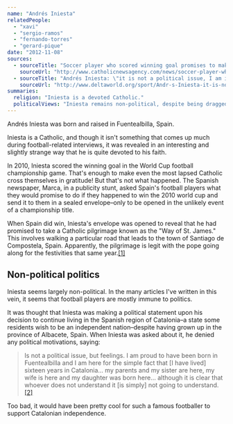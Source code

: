 ```yaml
---
name: "Andrés Iniesta"
relatedPeople:
  - "xavi"
  - "sergio-ramos"
  - "fernando-torres"
  - "gerard-pique"
date: "2012-11-08"
sources:
  - sourceTitle: "Soccer player who scored winning goal promises to make pilgrimage"
    sourceUrl: "http://www.catholicnewsagency.com/news/soccer-player-who-scored-winning-world-cup-goal-promises-to-make-pilgrimage/"
  - sourceTitle: "Andrés Iniesta: \"it is not a political issue, I am in Catalonia because I've been 16 years here.\""
    sourceUrl: "http://www.deltaworld.org/sport/Andr-s-Iniesta-it-is-not-a-political-issue-I-am-in-Catalonia-because-I-ve-been-16-years-here/"
summaries:
  religion: "Iniesta is a devoted Catholic."
  politicalViews: "Iniesta remains non-political, despite being dragged unwillingly into a political debate or two."
---
```


Andrés Iniesta was born and raised in Fuentealbilla, Spain.

Iniesta is a Catholic, and though it isn't something that comes up much during football-related interviews, it was revealed in an interesting and slightly strange way that he is quite devoted to his faith.

In 2010, Iniesta scored the winning goal in the World Cup football championship game. That's enough to make even the most lapsed Catholic cross themselves in gratitude! But that's not what happened. The Spanish newspaper, Marca, in a publicity stunt, asked Spain's football players what they would promise to do if they happened to win the 2010 world cup and send it to them in a sealed envelope–only to be opened in the unlikely event of a championship title.

When Spain did win, Iniesta's envelope was opened to reveal that he had promised to take a Catholic pilgrimage known as the "Way of St. James." This involves walking a particular road that leads to the town of Santiago de Compostela, Spain. Apparently, the pilgrimage is legit with the pope going along for the festivities that same year.<a class="source-citation" href="#http%3A%2F%2Fwww.catholicnewsagency.com%2Fnews%2Fsoccer-player-who-scored-winning-world-cup-goal-promises-to-make-pilgrimage%2F" title="Soccer player who scored winning goal promises to make pilgrimage">[1]</a>

## Non-political politics

Iniesta seems largely non-political. In the many articles I've written in this vein, it seems that football players are mostly immune to politics.

It was thought that Iniesta was making a political statement upon his decision to continue living in the Spanish region of Catalonia–a state some residents wish to be an independent nation–despite having grown up in the province of Albacete, Spain. When Iniesta was asked about it, he denied any political motivations, saying:

>Is not a political issue, but feelings. I am proud to have been born in Fuentealbilla and I am here for the simple fact that [I have lived] sixteen years in Catalonia… my parents and my sister are here, my wife is here and my daughter was born here… although it is clear that whoever does not understand it [is simply] not going to understand.<a class="source-citation" href="#http%3A%2F%2Fwww.deltaworld.org%2Fsport%2FAndr-s-Iniesta-it-is-not-a-political-issue-I-am-in-Catalonia-because-I-ve-been-16-years-here%2F" title="Andrés Iniesta: &quot;it is not a political issue, I am in Catalonia because I&apos;ve been 16 years here.&quot;">[2]</a>

Too bad, it would have been pretty cool for such a famous footballer to support Catalonian independence.